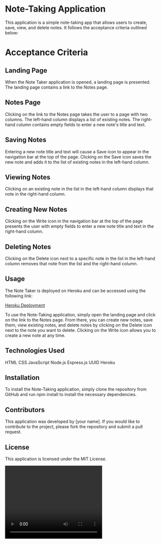 
# Note-Taking Application

This application is a simple note-taking app that allows users to create, save, view, and delete notes. It follows the acceptance criteria outlined below:

# Acceptance Criteria

## Landing Page

When the Note Taker application is opened, a landing page is presented.
The landing page contains a link to the Notes page.

## Notes Page

Clicking on the link to the Notes page takes the user to a page with two columns.
The left-hand column displays a list of existing notes.
The right-hand column contains empty fields to enter a new note's title and text.

## Saving Notes

Entering a new note title and text will cause a Save icon to appear in the navigation bar at the top of the page.
Clicking on the Save icon saves the new note and adds it to the list of existing notes in the left-hand column.

## Viewing Notes

Clicking on an existing note in the list in the left-hand column displays that note in the right-hand column.

## Creating New Notes

Clicking on the Write icon in the navigation bar at the top of the page presents the user with empty fields to enter a new note title and text in the right-hand column.

## Deleting Notes

Clicking on the Delete icon next to a specific note in the list in the left-hand column removes that note from the list and the right-hand column.

## Usage

The Note Taker is deployed on Heroku and can be accessed using the following link:

[Heroku Deployment](https://jonny-note-taker.herokuapp.com/)

To use the Note-Taking application, simply open the landing page and click on the link to the Notes page. From there, you can create new notes, save them, view existing notes, and delete notes by clicking on the Delete icon next to the note you want to delete. Clicking on the Write icon allows you to create a new note at any time.

## Technologies Used

HTML
CSS
JavaScript
Node.js
Express.js
UUID
Heroku

## Installation

To install the Note-Taking application, simply clone the repository from GitHub and run npm install to install the necessary dependencies.

## Contributors

This application was developed by [your name]. If you would like to contribute to the project, please fork the repository and submit a pull request.

## License

This application is licensed under the MIT License.


<video width="320" height="240" controls>
  <source src="./DEMO-VIDEO.mp4" type="video/mp4">
Your browser does not support the video tag.
</video>
